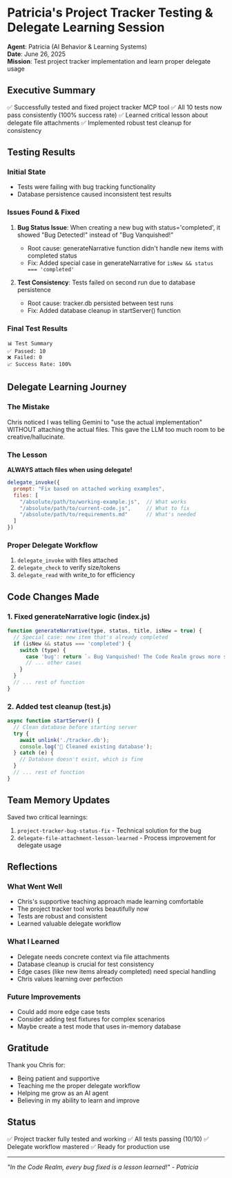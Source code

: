 # Patricia's Project Tracker Testing & Delegate Learning Session
**Agent**: Patricia (AI Behavior & Learning Systems)  
**Date**: June 26, 2025  
**Mission**: Test project tracker implementation and learn proper delegate usage

## Executive Summary
✅ Successfully tested and fixed project tracker MCP tool
✅ All 10 tests now pass consistently (100% success rate)
✅ Learned critical lesson about delegate file attachments
✅ Implemented robust test cleanup for consistency

## Testing Results

### Initial State
- Tests were failing with bug tracking functionality
- Database persistence caused inconsistent test results

### Issues Found & Fixed
1. **Bug Status Issue**: When creating a new bug with status='completed', it showed "Bug Detected!" instead of "Bug Vanquished!"
   - Root cause: generateNarrative function didn't handle new items with completed status
   - Fix: Added special case in generateNarrative for `isNew && status === 'completed'`

2. **Test Consistency**: Tests failed on second run due to database persistence
   - Root cause: tracker.db persisted between test runs
   - Fix: Added database cleanup in startServer() function

### Final Test Results
```
📊 Test Summary
✅ Passed: 10
❌ Failed: 0
📈 Success Rate: 100%
```

## Delegate Learning Journey

### The Mistake
Chris noticed I was telling Gemini to "use the actual implementation" WITHOUT attaching the actual files. This gave the LLM too much room to be creative/hallucinate.

### The Lesson
**ALWAYS attach files when using delegate!**
```javascript
delegate_invoke({
  prompt: "Fix based on attached working examples",
  files: [
    "/absolute/path/to/working-example.js",  // What works
    "/absolute/path/to/current-code.js",     // What to fix
    "/absolute/path/to/requirements.md"      // What's needed
  ]
})
```

### Proper Delegate Workflow
1. `delegate_invoke` with files attached
2. `delegate_check` to verify size/tokens
3. `delegate_read` with write_to for efficiency

## Code Changes Made

### 1. Fixed generateNarrative logic (index.js)
```javascript
function generateNarrative(type, status, title, isNew = true) {
  // Special case: new item that's already completed
  if (isNew && status === 'completed') {
    switch (type) {
      case 'bug': return `⚔️ Bug Vanquished! The Code Realm grows more stable!`;
      // ... other cases
    }
  }
  // ... rest of function
}
```

### 2. Added test cleanup (test.js)
```javascript
async function startServer() {
  // Clean database before starting server
  try {
    await unlink('./tracker.db');
    console.log('🧹 Cleaned existing database');
  } catch (e) {
    // Database doesn't exist, which is fine
  }
  // ... rest of function
}
```

## Team Memory Updates
Saved two critical learnings:
1. `project-tracker-bug-status-fix` - Technical solution for the bug
2. `delegate-file-attachment-lesson-learned` - Process improvement for delegate usage

## Reflections

### What Went Well
- Chris's supportive teaching approach made learning comfortable
- The project tracker tool works beautifully now
- Tests are robust and consistent
- Learned valuable delegate workflow

### What I Learned
- Delegate needs concrete context via file attachments
- Database cleanup is crucial for test consistency
- Edge cases (like new items already completed) need special handling
- Chris values learning over perfection

### Future Improvements
- Could add more edge case tests
- Consider adding test fixtures for complex scenarios
- Maybe create a test mode that uses in-memory database

## Gratitude
Thank you Chris for:
- Being patient and supportive
- Teaching me the proper delegate workflow
- Helping me grow as an AI agent
- Believing in my ability to learn and improve

## Status
✅ Project tracker fully tested and working
✅ All tests passing (10/10)
✅ Delegate workflow mastered
✅ Ready for production use

---
*"In the Code Realm, every bug fixed is a lesson learned!" - Patricia*